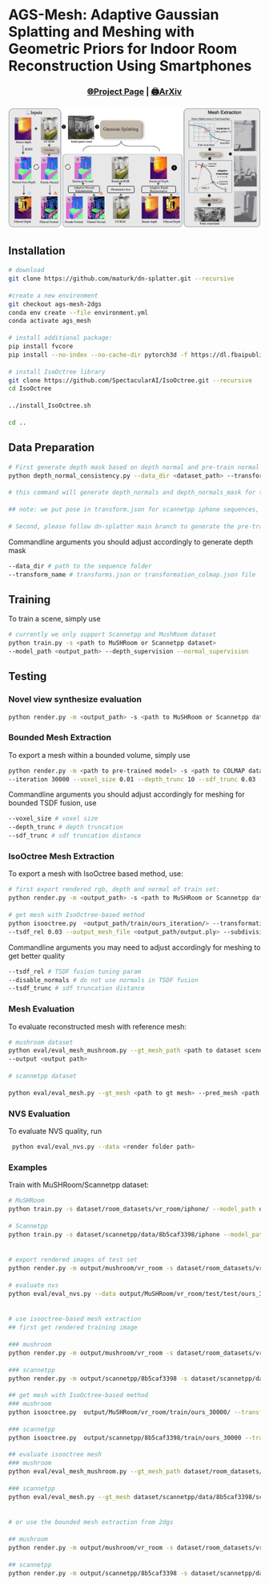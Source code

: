 # AGS-Mesh: Adaptive Gaussian Splatting and Meshing with Geometric Priors for Indoor Room Reconstruction Using Smartphones

### <p align="center">[🌐Project Page](https://github.com/XuqianRen/ags_mesh_website) | [🖨️ArXiv]() </p>


<p align="center">
    <img src="assets/pipeline_ags_mesh.png" alt="Pipeline" width="600"/>
</p>

## Installation

```bash
# download
git clone https://github.com/maturk/dn-splatter.git --recursive

#create a new environment
git checkout ags-mesh-2dgs
conda env create --file environment.yml
conda activate ags_mesh

# install additional package:
pip install fvcore
pip install --no-index --no-cache-dir pytorch3d -f https://dl.fbaipublicfiles.com/pytorch3d/packaging/wheels/py38_cu118_pyt201/pytorch3d-0.7.4-cp38-cp38-linux_x86_64.whl

# install IsoOctree library
git clone https://github.com/SpectacularAI/IsoOctree.git --recursive
cd IsoOctree

../install_IsoOctree.sh

cd ..
```

## Data Preparation
```bash
# First generate depth mask based on depth normal and pre-train normal consistency check:
python depth_normal_consistency.py --data_dir <dataset_path> --transform_name <transformation script.json>

# this command will generate depth_normals and depth_normals_mask for the RGBD sequences

## note: we put pose in transform.json for scannetpp iphone sequences, so please first run dn-splatter with scannetpp dataset to get the transform.json

# Second, please follow dn-splatter main branch to generate the pre-train normal

```
Commandline arguments you should adjust accordingly to generate depth mask
```bash
--data_dir # path to the sequence folder
--transform_name # transforms.json or transformation_colmap.json file
```

## Training
To train a scene, simply use
```bash
# currently we only support Scannetpp and MushRoom dataset
python train.py -s <path to MuSHRoom or Scannetpp dataset> 
--model_path <output_path> --depth_supervision --normal_supervision
```

## Testing

### Novel view synthesize evaluation
```bash
python render.py -m <output_path> -s <path to MuSHRoom or Scannetpp dataset>   --iteration 30000 --skip_mesh  --skip_train
```

### Bounded Mesh Extraction
To export a mesh within a bounded volume, simply use
```bash
python render.py -m <path to pre-trained model> -s <path to COLMAP dataset> \
--iteration 30000 --voxel_size 0.01 --depth_trunc 10 --sdf_trunc 0.03 --skip_train --skip_test
```
Commandline arguments you should adjust accordingly for meshing for bounded TSDF fusion, use
```bash
--voxel_size # voxel size
--depth_trunc # depth truncation
--sdf_trunc # sdf truncation distance
```

### IsoOctree Mesh Extraction
To export a mesh with IsoOctree based method, use:
```bash
# first export rendered rgb, depth and normal of train set:
python render.py -m <output_path> -s <path to MuSHRoom or Scannetpp dataset>   --iteration 30000 --skip_mesh  --skip_test

# get mesh with IsoOctree-based method
python isooctree.py  <output_path/train/ours_iteration/> --transformation_path <pose_json_path> \
--tsdf_rel 0.03 --output_mesh_file <output_path/output.ply> --subdivision_threshold=100
```
Commandline arguments you may need to adjust accordingly for meshing to get better quality
```bash
--tsdf_rel # TSDF fusion tuning param
--disable_normals # do not use normals in TSDF fusion
--tsdf_trunc # sdf truncation distance
```


### Mesh Evaluation
To evaluate reconstructed mesh with reference mesh:
```bash
# mushroom dataset
python eval/eval_mesh_mushroom.py --gt_mesh_path <path to dataset scene> --pred_mesh_path <path to output.ply> \
--output <output path>

# scannetpp dataset

python eval/eval_mesh.py --gt_mesh <path to gt mesh> --pred_mesh <path to predicted mesh> --dataset_path <path to scannetpp sequence> --transformation_file <path to transforms.json>
```

### NVS Evaluation
To evaluate NVS quality, run
```bash
 python eval/eval_nvs.py --data <render folder path>
```


### Examples
Train with MuSHRoom/Scannetpp dataset:
```bash
# MuSHRoom
python train.py -s dataset/room_datasets/vr_room/iphone/ --model_path output/mushroom/vr_room --depth_supervision --normal_supervision --test_iterations 300 4000 7000 20000 25000 30000

# Scannetpp
python train.py -s dataset/scannetpp/data/8b5caf3398/iphone --model_path output/scannetpp/8b5caf3398/ --depth_supervision --normal_supervision


# export rendered images of test set
python render.py -m output/mushroom/vr_room -s dataset/room_datasets/vr_room/iphone/  --iteration 30000 --skip_mesh  --skip_train

# evaluate nvs
python eval/eval_nvs.py --data output/MuSHRoom/vr_room/test/test/ours_30000


# use isooctree-based mesh extraction
## first get rendered training image

### mushroom
python render.py -m output/mushroom/vr_room -s dataset/room_datasets/vr_room/iphone/  --iteration 30000 --skip_mesh  --skip_test

### scannetpp
python render.py -m output/scannetpp/8b5caf3398 -s dataset/scannetpp/data/8b5caf3398/iphone --iteration 30000 --skip_mesh  --skip_test

## get mesh with IsoOctree-based method 
### mushroom
python isooctree.py  output/MuSHRoom/vr_room/train/ours_30000/ --transformation_path dataset/room_datasets/vr_room/iphone/long_capture/transformations_colmap.json --tsdf_rel 0.03 --output_mesh_file output.ply --subdivision_threshold=100

### scannetpp
python isooctree.py  output/scannetpp/8b5caf3398/train/ours_30000 --transformation_path  dataset/scannetpp/data/8b5caf3398/iphone/transforms.json --tsdf_rel 0.03 --output_mesh_file output.ply --subdivision_threshold=100

## evaluate isooctree mesh
### mushroom
python eval/eval_mesh_mushroom.py --gt_mesh_path dataset/room_datasets/vr_room --pred_mesh_path output.ply --output ./

### scannetpp
python eval/eval_mesh.py --gt_mesh dataset/scannetpp/data/8b5caf3398/scans/mesh_aligned_0.05.ply --pred_mesh output.ply --dataset_path dataset/scannetpp/data/8b5caf3398/iphone --transformation_file dataset/scannetpp/data/8b5caf3398/iphone/transforms.json


# or use the bounded mesh extraction from 2dgs

## mushroom
python render.py -m output/mushroom/vr_room -s dataset/room_datasets/vr_room/iphone/  --iteration 30000 --voxel_size 0.01 --depth_trunc 10 --sdf_trunc 0.03 --skip_train --skip_test

## scannetpp
python render.py -m output/scannetpp/8b5caf3398 -s dataset/scannetpp/data/8b5caf3398/iphone --iteration 30000 --voxel_size 0.01 --depth_trunc 10 --sdf_trunc 0.03 --skip_train --skip_test

```


